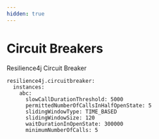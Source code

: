 ```yaml
---
hidden: true
---
```


# Circuit Breakers

Resilience4j Circuit Breaker

```
resilience4j.circuitbreaker:
  instances:
    abc:
      slowCallDurationThreshold: 5000
      permittedNumberOfCallsInHalfOpenState: 5
      slidingWindowType: TIME_BASED
      slidingWindowSize: 120
      waitDurationInOpenState: 300000
      minimumNumberOfCalls: 5
```
